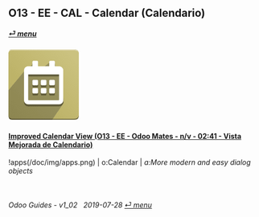 ## O13 - EE - CAL - Calendar (Calendario)
#### [_&#x23CE; menu_](/o13/ee/o13-ee-guides_menu.md)  
### ![cal](/doc/img/calendar.png)

#### [Improved Calendar View (O13 - EE - Odoo Mates - n/v - 02:41 - Vista Mejorada de Calendario)](https://youtube.com/embed/F0sivQZKT54?autoplay=1&start=6&end=1m23s&rel=0)  
!apps(/doc/img/apps.png) | o:Calendar | _a:More modern and easy dialog objects_

<br>
	
###### Odoo Guides - v1_02 &nbsp; 2019-07-28  [_&#x23CE; menu_](/o13/ee/o13-ee-calendar_guides_menu.md)  
